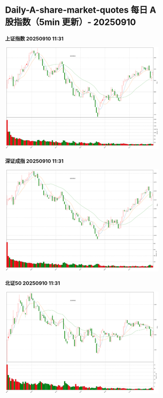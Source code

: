 
# Daily-A-share-market-quotes 每日 A 股指数（5min 更新）- 20250910

### 上证指数 20250910 11:31
![](./fig/2025/9/20250910-sh000001.png)

### 深证成指 20250910 11:31
![](./fig/2025/9/20250910-sz399001.png)

### 北证50 20250910 11:31
![](./fig/2025/9/20250910-bj899050.png)
